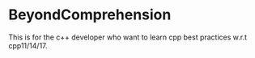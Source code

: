 # BeyondComprehension
This is for the c++ developer who want to learn cpp best practices w.r.t cpp11/14/17.

